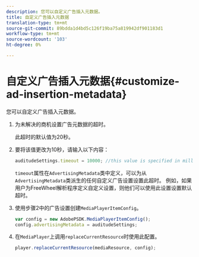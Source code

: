 ```yaml
---
description: 您可以自定义广告插入元数据。
title: 自定义广告插入元数据
translation-type: tm+mt
source-git-commit: 89bdda1d4bd5c126f19ba75a819942df901183d1
workflow-type: tm+mt
source-wordcount: '103'
ht-degree: 0%

---
```



# 自定义广告插入元数据{#customize-ad-insertion-metadata}

您可以自定义广告插入元数据。

1. 为未解决的商机设置广告元数据的超时。

   此超时的默认值为20秒。
1. 要将该值更改为10秒，请输入以下内容：

   ```js
   auditudeSettings.timeout = 10000; //this value is specified in milliseconds
   ```

   `timeout`属性在`AdvertisingMetadata`类中定义，可以为从`AdvertisingMetadata`类派生的任何自定义广告设置设置此超时。 例如，如果用户为FreeWheel解析程序定义自定义设置，则他们可以使用此设置设置默认超时。

1. 使用步骤2中的广告设置创建`MediaPlayerItemConfig`。

   ```js
   var config = new AdobePSDK.MediaPlayerItemConfig(); 
   config.advertisingMetadata = auditudeSettings;
   ```

1. 在`MediaPlayer`上调用`replaceCurrentResource`时使用此配置。

   ```js
   player.replaceCurrentResource(mediaResource, config);
   ```

